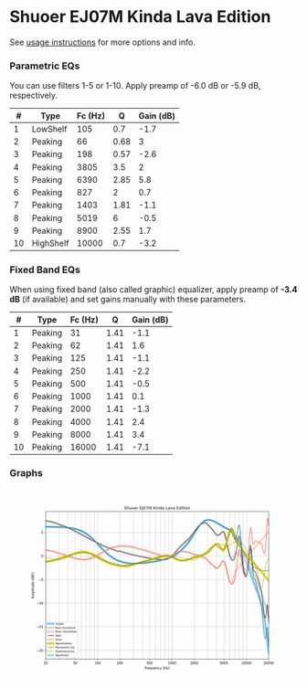 # Shuoer EJ07M Kinda Lava Edition
See [usage instructions](https://github.com/jaakkopasanen/AutoEq#usage) for more options and info.

### Parametric EQs
You can use filters 1-5 or 1-10. Apply preamp of -6.0 dB or -5.9 dB, respectively.

|   # | Type      |   Fc (Hz) |    Q |   Gain (dB) |
|-----|-----------|-----------|------|-------------|
|   1 | LowShelf  |       105 | 0.7  |        -1.7 |
|   2 | Peaking   |        66 | 0.68 |         3   |
|   3 | Peaking   |       198 | 0.57 |        -2.6 |
|   4 | Peaking   |      3805 | 3.5  |         2   |
|   5 | Peaking   |      6390 | 2.85 |         5.8 |
|   6 | Peaking   |       827 | 2    |         0.7 |
|   7 | Peaking   |      1403 | 1.81 |        -1.1 |
|   8 | Peaking   |      5019 | 6    |        -0.5 |
|   9 | Peaking   |      8900 | 2.55 |         1.7 |
|  10 | HighShelf |     10000 | 0.7  |        -3.2 |

### Fixed Band EQs
When using fixed band (also called graphic) equalizer, apply preamp of **-3.4 dB** (if available) and set gains manually with these parameters.

|   # | Type    |   Fc (Hz) |    Q |   Gain (dB) |
|-----|---------|-----------|------|-------------|
|   1 | Peaking |        31 | 1.41 |        -1.1 |
|   2 | Peaking |        62 | 1.41 |         1.6 |
|   3 | Peaking |       125 | 1.41 |        -1.1 |
|   4 | Peaking |       250 | 1.41 |        -2.2 |
|   5 | Peaking |       500 | 1.41 |        -0.5 |
|   6 | Peaking |      1000 | 1.41 |         0.1 |
|   7 | Peaking |      2000 | 1.41 |        -1.3 |
|   8 | Peaking |      4000 | 1.41 |         2.4 |
|   9 | Peaking |      8000 | 1.41 |         3.4 |
|  10 | Peaking |     16000 | 1.41 |        -7.1 |

### Graphs
![](./Shuoer%20EJ07M%20Kinda%20Lava%20Edition.png)
